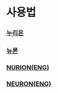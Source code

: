 # 사용법

### [누리온](nurion/)

### [뉴론](neuron/)

### [NURION(ENG)](nurion-eng/)

### [NEURON(ENG)](../../지침서/사용법/NEURON\(ENG\)/)
